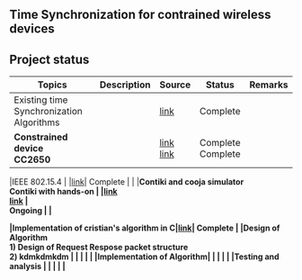 Time Synchronization for contrained wireless devices
-------------------------------------------------------------

Project status
--------------

|Topics                                     |Description| Source    | Status |Remarks|
|-------------------------------------------|-----------|-----------|--------|-------|
|Existing time Synchronization Algorithms 	| 			|[link](https://www.sciencedirect.com/science/article/pii/S1570870505000144) | Complete| |
|<b>Constrained device <br>	CC2650 | |[link](https://tools.ietf.org/html/rfc7228 ) <br> [link](http://www.ti.com/lit/ds/symlink/cc2650.pdf)|Complete <br> Complete | |

|IEEE 802.15.4 | |[link](http://ecee.colorado.edu/~liue/teaching/comm_standards/2015S_zigbee/802.15.4-2011.pdf )| Complete | |
|<b>Contiki and cooja simulator <br> Contiki with hands-on | |[link](http://www.contiki-os.org/start.html)<br> [link]( https://github.com/ayindriladutta/cvt_time_synch/tree/master/contiki_handson ) | <br> Ongoing | |

|Implementation of cristian's algorithm in C|[link]( https://github.com/ayindriladutta/cvt_time_synch/tree/master/cristian_Algo )| Complete |
|<b>Design of Algorithm <br> 1) Design of Request Respose packet structure <br> 2) kdmkdmkdm | | | | |
|Implementation of Algorithm| | | | |
|Testing and analysis | | | | | 

